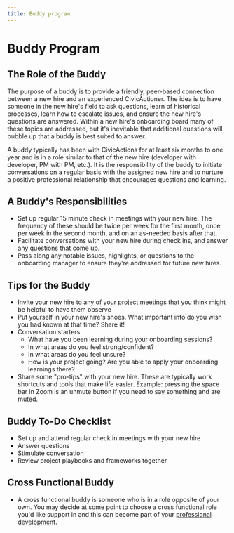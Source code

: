 ```yaml
---
title: Buddy program
---
```


# Buddy Program

## The Role of the Buddy

The purpose of a buddy is to provide a friendly, peer-based connection between a new hire and an experienced CivicActioner. The idea is to have someone in the new hire's field to ask questions, learn of historical processes, learn how to escalate issues, and ensure the new hire's questions are answered. Within a new hire's onboarding board many of these topics are addressed, but it's inevitable that additional questions will bubble up that a buddy is best suited to answer.

A buddy typically has been with CivicActions for at least six months to one year and is in a role similar to that of the new hire (developer with developer, PM with PM, etc.). It is the responsibility of the buddy to initiate conversations on a regular basis with the assigned new hire and to nurture a positive professional relationship that encourages questions and learning.

## A Buddy's Responsibilities

-   Set up regular 15 minute check in meetings with your new hire. The frequency of these should be twice per week for the first month, once per week in the second month, and on an as-needed basis after that.
-   Facilitate conversations with your new hire during check ins, and answer any questions that come up.
-   Pass along any notable issues, highlights, or questions to the onboarding manager to ensure they're addressed for future new hires.

## Tips for the Buddy

-   Invite your new hire to any of your project meetings that you think might be helpful to have them observe
-   Put yourself in your new hire's shoes. What important info do you wish you had known at that time? Share it!
-   Conversation starters:
    -   What have you been learning during your onboarding sessions?
    -   In what areas do you feel strong/confident?
    -   In what areas do you feel unsure?
    -   How is your project going? Are you able to apply your onboarding learnings there?
-   Share some "pro-tips" with your new hire. These are typically work shortcuts and tools that make life easier. Example: pressing the space bar in Zoom is an unmute button if you need to say something and are muted.

## Buddy To-Do Checklist

-   Set up and attend regular check in meetings with your new hire
-   Answer questions
-   Stimulate conversation
-   Review project playbooks and frameworks together

## Cross Functional Buddy

-   A cross functional buddy is someone who is in a role opposite of your own. You may decide at some point to choose a cross functional role you'd like support in and this can become part of your [professional development](https://trello.com/b/p7FOD0Ju/template-professional-development-and-community-participation).
